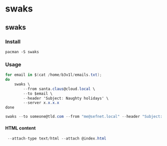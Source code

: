 # swaks

## swaks

### Install

```text
pacman -S swaks
```

### Usage

```csharp
for email in $(cat /home/b3v1l/emails.txt);
do
    swaks \
        --from santa.claus@cloud.local \
        --to $email \
        --header 'Subject: Naughty holidays' \
        --server x.x.x.x
done

```

```csharp
swaks --to someone@tld.com --from "me@sefnet.local" --header "Subject: Test mail" --body "This is a test mail" --attach-type application/zip --attach file.zip --server smtp.sefnet.local --port 587 --timeout 40s --auth LOGIN --auth-user "me@sefnet.local" --auth-password "MyPassword" -tls
```

#### HTML content

```csharp
 --attach-type text/html --attach @index.html
```

